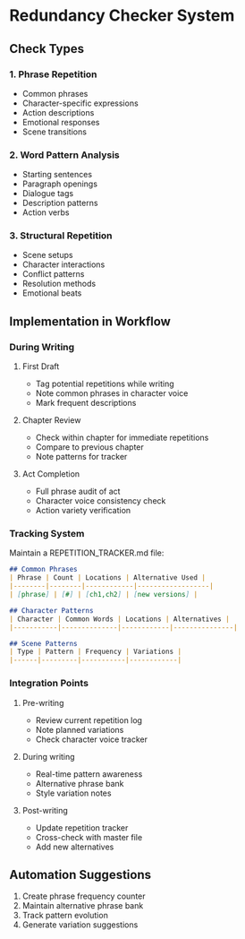 # Redundancy Checker System

## Check Types

### 1. Phrase Repetition
- Common phrases
- Character-specific expressions
- Action descriptions
- Emotional responses
- Scene transitions

### 2. Word Pattern Analysis
- Starting sentences
- Paragraph openings
- Dialogue tags
- Description patterns
- Action verbs

### 3. Structural Repetition
- Scene setups
- Character interactions
- Conflict patterns
- Resolution methods
- Emotional beats

## Implementation in Workflow

### During Writing
1. First Draft
   - Tag potential repetitions while writing
   - Note common phrases in character voice
   - Mark frequent descriptions

2. Chapter Review
   - Check within chapter for immediate repetitions
   - Compare to previous chapter
   - Note patterns for tracker

3. Act Completion
   - Full phrase audit of act
   - Character voice consistency check
   - Action variety verification

### Tracking System

Maintain a REPETITION_TRACKER.md file:
```markdown
## Common Phrases
| Phrase | Count | Locations | Alternative Used |
|--------|--------|------------|------------------|
| [phrase] | [#] | [ch1,ch2] | [new versions] |

## Character Patterns
| Character | Common Words | Locations | Alternatives |
|-----------|--------------|------------|---------------|

## Scene Patterns
| Type | Pattern | Frequency | Variations |
|------|---------|-----------|------------|
```

### Integration Points
1. Pre-writing
   - Review current repetition log
   - Note planned variations
   - Check character voice tracker

2. During writing
   - Real-time pattern awareness
   - Alternative phrase bank
   - Style variation notes

3. Post-writing
   - Update repetition tracker
   - Cross-check with master file
   - Add new alternatives

## Automation Suggestions
1. Create phrase frequency counter
2. Maintain alternative phrase bank
3. Track pattern evolution
4. Generate variation suggestions